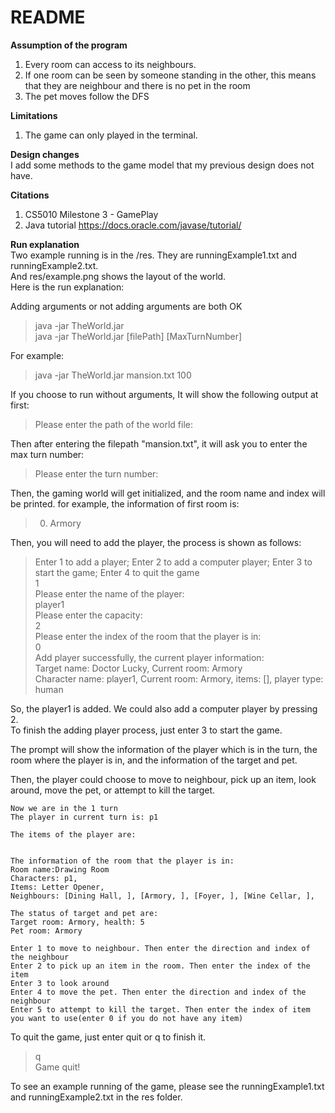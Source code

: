 # README
**Assumption of the program**
1. Every room can access to its neighbours.
2. If one room can be seen by someone standing in the other, this means that they are neighbour and there is no pet in the room
4. The pet moves follow the DFS

**Limitations**
1. The game can only played in the terminal.

**Design changes**  
I add some methods to the game model that my previous design does not have.

**Citations**
1. CS5010 Milestone 3 - GamePlay
2. Java tutorial https://docs.oracle.com/javase/tutorial/

**Run explanation**  
Two example running is in the /res. They are runningExample1.txt and runningExample2.txt.  
And res/example.png shows the layout of the world.  
Here is the run explanation: 

Adding arguments or not adding arguments are both OK
> java -jar TheWorld.jar  
> java -jar TheWorld.jar [filePath] [MaxTurnNumber]
> 
For example:
> java -jar TheWorld.jar mansion.txt 100

If you choose to run without arguments, It will show the following output at first:

>Please enter the path of the world file:  


Then after entering the filepath "mansion.txt", it will ask you to enter the max turn number:
>Please enter the turn number:

Then, the gaming world will get initialized, and the room name and index will be printed.
for example, the information of first room is:
> 0. Armory


Then, you will need to add the player, the process is shown as follows:
>Enter 1 to add a player; Enter 2 to add a computer player; Enter 3 to start the game; Enter 4 to quit the game  
1  
Please enter the name of the player:  
player1  
Please enter the capacity:  
2  
Please enter the index of the room that the player is in:  
0  
Add player successfully, the current player information:  
Target name: Doctor Lucky, Current room: Armory  
Character name: player1, Current room: Armory, items: [], player type: human  

So, the player1 is added.
We could also add a computer player by pressing 2.  
To finish the adding player process, just enter 3 to start the game.

The prompt will show the information of the player which is in the turn, 
the room where the player is in, and the information of the target and pet.

Then, the player could choose to move to neighbour, pick up an item, look around, move the pet, or attempt to kill the target.
```
Now we are in the 1 turn
The player in current turn is: p1

The items of the player are:


The information of the room that the player is in:
Room name:Drawing Room
Characters: p1,
Items: Letter Opener,
Neighbours: [Dining Hall, ], [Armory, ], [Foyer, ], [Wine Cellar, ],

The status of target and pet are:
Target room: Armory, health: 5
Pet room: Armory

Enter 1 to move to neighbour. Then enter the direction and index of the neighbour
Enter 2 to pick up an item in the room. Then enter the index of the item
Enter 3 to look around
Enter 4 to move the pet. Then enter the direction and index of the neighbour
Enter 5 to attempt to kill the target. Then enter the index of item you want to use(enter 0 if you do not have any item)

```
To quit the game, just enter quit or q to finish it.
>q  
Game quit!

To see an example running of the game, please see the runningExample1.txt and runningExample2.txt in the res folder.

